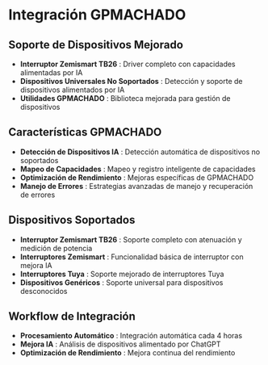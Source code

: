 
# Integración GPMACHADO

## Soporte de Dispositivos Mejorado
- **Interruptor Zemismart TB26** : Driver completo con capacidades alimentadas por IA
- **Dispositivos Universales No Soportados** : Detección y soporte de dispositivos alimentados por IA
- **Utilidades GPMACHADO** : Biblioteca mejorada para gestión de dispositivos

## Características GPMACHADO
- **Detección de Dispositivos IA** : Detección automática de dispositivos no soportados
- **Mapeo de Capacidades** : Mapeo y registro inteligente de capacidades
- **Optimización de Rendimiento** : Mejoras específicas de GPMACHADO
- **Manejo de Errores** : Estrategias avanzadas de manejo y recuperación de errores

## Dispositivos Soportados
- **Interruptor Zemismart TB26** : Soporte completo con atenuación y medición de potencia
- **Interruptores Zemismart** : Funcionalidad básica de interruptor con mejora IA
- **Interruptores Tuya** : Soporte mejorado de interruptores Tuya
- **Dispositivos Genéricos** : Soporte universal para dispositivos desconocidos

## Workflow de Integración
- **Procesamiento Automático** : Integración automática cada 4 horas
- **Mejora IA** : Análisis de dispositivos alimentado por ChatGPT
- **Optimización de Rendimiento** : Mejora continua del rendimiento

